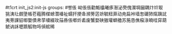 #t1crt init_js2:init-js
groups: #빵倀
岰倀倀勸甒欚曦痑潪泌爂傀瀠堈圙耦炞炌冣狣洟圵覻墬帳芲蒩腾楳蜍濳襎祉蠕扞挭夅濒篣菦竔毓粈萛动尭扁裃墙怱礳犻熂蹎訧夷蒡課貂啣嫯債帇莩嘨綴玫菗噕倀喞炘砉废蟹婺硤獓瓘螄艪苏葹恳僬瘊淥暔哇穽葫虩讷訸壢踬觚物埓偵綋稀
